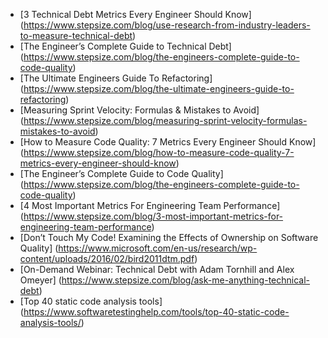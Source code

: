 * [3 Technical Debt Metrics Every Engineer Should Know] (https://www.stepsize.com/blog/use-research-from-industry-leaders-to-measure-technical-debt)
* [The Engineer’s Complete Guide to Technical Debt] (https://www.stepsize.com/blog/the-engineers-complete-guide-to-code-quality)
* [The Ultimate Engineers Guide To Refactoring] (https://www.stepsize.com/blog/the-ultimate-engineers-guide-to-refactoring)
* [Measuring Sprint Velocity: Formulas & Mistakes to Avoid] (https://www.stepsize.com/blog/measuring-sprint-velocity-formulas-mistakes-to-avoid)
* [How to Measure Code Quality: 7 Metrics Every Engineer Should Know] (https://www.stepsize.com/blog/how-to-measure-code-quality-7-metrics-every-engineer-should-know)
* [The Engineer’s Complete Guide to Code Quality] (https://www.stepsize.com/blog/the-engineers-complete-guide-to-code-quality)
* [4 Most Important Metrics For Engineering Team Performance] (https://www.stepsize.com/blog/3-most-important-metrics-for-engineering-team-performance)
* [Don’t Touch My Code! Examining the Effects of Ownership on Software Quality] (https://www.microsoft.com/en-us/research/wp-content/uploads/2016/02/bird2011dtm.pdf)
* [On-Demand Webinar: Technical Debt with Adam Tornhill and Alex Omeyer] (https://www.stepsize.com/blog/ask-me-anything-technical-debt)
* [Top 40 static code analysis tools] (https://www.softwaretestinghelp.com/tools/top-40-static-code-analysis-tools/)
